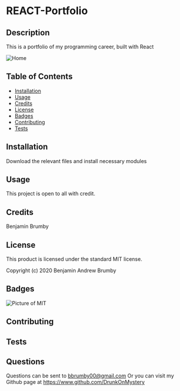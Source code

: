 
# REACT-Portfolio

## Description 

This is a portfolio of my programming career, built with React

<img src="https://hosting.photobucket.com/images/i/DrunkOnMystery/REACTPORTFOLIO.PNG?width=450&height=278&fit=bounds&crop=fill" alt="Home">

## Table of Contents 

* [Installation](#installation)
* [Usage](#usage)
* [Credits](#credits)
* [License](#license)
* [Badges](#badges)
* [Contributing](#contributing)
* [Tests](#tests)


## Installation

Download the relevant files and install necessary modules


## Usage 

This project is open to all with credit.


## Credits

Benjamin Brumby


## License

This product is licensed under the standard MIT license.

Copyright (c) 2020 Benjamin Andrew Brumby


## Badges

![Picture of MIT](https://img.shields.io/badge/license-MIT-blue.svg)

## Contributing



## Tests



## Questions

Questions can be sent to bbrumby00@gmail.com
Or you can visit my Github page at https://www.github.com/DrunkOnMystery